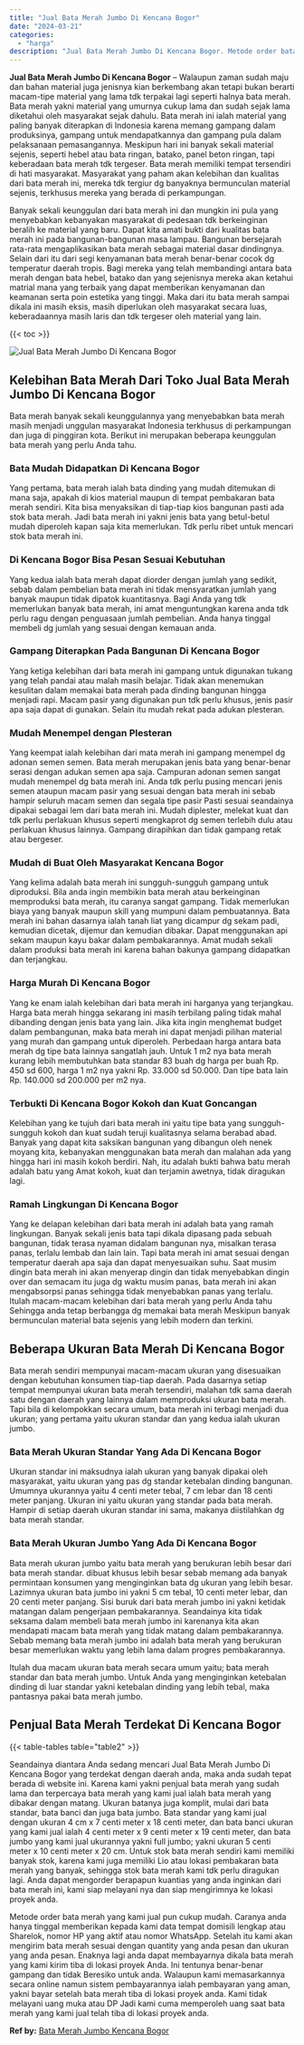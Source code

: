 ```yaml
---
title: "Jual Bata Merah Jumbo Di Kencana Bogor"
date: "2024-03-21"
categories: 
  - "harga"
description: "Jual Bata Merah Jumbo Di Kencana Bogor. Metode order bata merah yang kami jual pun cukup mudah. Caranya anda hanya tinggal memberikan kepada kami data tempat..."
---
```


**Jual Bata Merah Jumbo Di Kencana Bogor** – Walaupun zaman sudah maju dan bahan material juga jenisnya kian berkembang akan tetapi bukan berarti macam-tipe material yang lama tdk terpakai lagi seperti halnya bata merah. Bata merah yakni material yang umurnya cukup lama dan sudah sejak lama diketahui oleh masyarakat sejak dahulu. Bata merah ini ialah material yang paling banyak diterapkan di Indonesia karena memang gampang dalam produksinya, gampang untuk mendapatkannya dan gampang pula dalam pelaksanaan pemasangannya. Meskipun hari ini banyak sekali material sejenis, seperti hebel atau bata ringan, batako, panel beton ringan, tapi keberadaan bata merah tdk tergeser. Bata merah memiliki tempat tersendiri di hati masyarakat. Masyarakat yang paham akan kelebihan dan kualitas dari bata merah ini, mereka tdk tergiur dg banyaknya bermunculan material sejenis, terkhusus mereka yang berada di perkampungan.

Banyak sekali keunggulan dari bata merah ini dan mungkin ini pula yang menyebabkan kebanyakan masyarakat di pedesaan tdk berkeinginan beralih ke material yang baru. Dapat kita amati bukti dari kualitas bata merah ini pada bangunan-bangunan masa lampau. Bangunan bersejarah rata-rata mengaplikasikan bata merah sebagai material dasar dindingnya. Selain dari itu dari segi kenyamanan bata merah benar-benar cocok dg temperatur daerah tropis. Bagi mereka yang telah membandingi antara bata merah dengan bata hebel, batako dan yang sejenisnya mereka akan ketahui matrial mana yang terbaik yang dapat memberikan kenyamanan dan keamanan serta poin estetika yang tinggi. Maka dari itu bata merah sampai dikala ini masih eksis, masih diperlukan oleh masyarakat secara luas, keberadaannya masih laris dan tdk tergeser oleh material yang lain.

{{< toc >}}

![Jual Bata Merah Jumbo Di Kencana Bogor](/images/jual-bata-merah-24.png)

## Kelebihan Bata Merah Dari Toko Jual Bata Merah Jumbo Di Kencana Bogor

Bata merah banyak sekali keunggulannya yang menyebabkan bata merah masih menjadi unggulan masyarakat Indonesia terkhusus di perkampungan dan juga di pinggiran kota. Berikut ini merupakan beberapa keunggulan bata merah yang perlu Anda tahu.

### Bata Mudah Didapatkan Di Kencana Bogor

Yang pertama, bata merah ialah bata dinding yang mudah ditemukan di mana saja, apakah di kios material maupun di tempat pembakaran bata merah sendiri. Kita bisa menyaksikan di tiap-tiap kios bangunan pasti ada stok bata merah. Jadi bata merah ini yakni jenis bata yang betul-betul mudah diperoleh kapan saja kita memerlukan. Tdk perlu ribet untuk mencari stok bata merah ini.

### Di Kencana Bogor Bisa Pesan Sesuai Kebutuhan

Yang kedua ialah bata merah dapat diorder dengan jumlah yang sedikit, sebab dalam pembelian bata merah ini tidak mensyaratkan jumlah yang banyak maupun tidak dipatok kuantitasnya. Bagi Anda yang tdk memerlukan banyak bata merah, ini amat menguntungkan karena anda tdk perlu ragu dengan penguasaan jumlah pembelian. Anda hanya tinggal membeli dg jumlah yang sesuai dengan kemauan anda.

### Gampang Diterapkan Pada Bangunan Di Kencana Bogor

Yang ketiga kelebihan dari bata merah ini gampang untuk digunakan tukang yang telah pandai atau malah masih belajar. Tidak akan menemukan kesulitan dalam memakai bata merah pada dinding bangunan hingga menjadi rapi. Macam pasir yang digunakan pun tdk perlu khusus, jenis pasir apa saja dapat di gunakan. Selain itu mudah rekat pada adukan plesteran.

### Mudah Menempel dengan Plesteran

Yang keempat ialah kelebihan dari mata merah ini gampang menempel dg adonan semen semen. Bata merah merupakan jenis bata yang benar-benar serasi dengan adukan semen apa saja. Campuran adonan semen sangat mudah menempel dg bata merah ini. Anda tdk perlu pusing mencari jenis semen ataupun macam pasir yang sesuai dengan bata merah ini sebab hampir seluruh macam semen dan segala tipe pasir Pasti sesuai seandainya dipakai sebagai lem dari bata merah ini. Mudah diplester, melekat kuat dan tdk perlu perlakuan khusus seperti mengkaprot dg semen terlebih dulu atau perlakuan khusus lainnya. Gampang dirapihkan dan tidak gampang retak atau bergeser.

### Mudah di Buat Oleh Masyarakat Kencana Bogor

Yang kelima adalah bata merah ini sungguh-sungguh gampang untuk diproduksi. Bila anda ingin membikin bata merah atau berkeinginan memproduksi bata merah, itu caranya sangat gampang. Tidak memerlukan biaya yang banyak maupun skill yang mumpuni dalam pembuatannya. Bata merah ini bahan dasarnya ialah tanah liat yang dicampur dg sekam padi, kemudian dicetak, dijemur dan kemudian dibakar. Dapat menggunakan api sekam maupun kayu bakar dalam pembakarannya. Amat mudah sekali dalam produksi bata merah ini karena bahan bakunya gampang didapatkan dan terjangkau.

### Harga Murah Di Kencana Bogor

Yang ke enam ialah kelebihan dari bata merah ini harganya yang terjangkau. Harga bata merah hingga sekarang ini masih terbilang paling tidak mahal dibanding dengan jenis bata yang lain. Jika kita ingin menghemat budget dalam pembangunan, maka bata merah ini dapat menjadi pilihan material yang murah dan gampang untuk diperoleh. Perbedaan harga antara bata merah dg tipe bata lainnya sangatlah jauh. Untuk 1 m2 nya bata merah kurang lebih membutuhkan bata standar 83 buah dg harga per buah Rp. 450 sd 600, harga 1 m2 nya yakni Rp. 33.000 sd 50.000. Dan tipe bata lain Rp. 140.000 sd 200.000 per m2 nya.

### Terbukti Di Kencana Bogor Kokoh dan Kuat Goncangan

Kelebihan yang ke tujuh dari bata merah ini yaitu tipe bata yang sungguh-sungguh kokoh dan kuat sudah teruji kualitasnya selama berabad abad. Banyak yang dapat kita saksikan bangunan yang dibangun oleh nenek moyang kita, kebanyakan menggunakan bata merah dan malahan ada yang hingga hari ini masih kokoh berdiri. Nah, itu adalah bukti bahwa batu merah adalah batu yang Amat kokoh, kuat dan terjamin awetnya, tidak diragukan lagi.

### Ramah Lingkungan Di Kencana Bogor

Yang ke delapan kelebihan dari bata merah ini adalah bata yang ramah lingkungan. Banyak sekali jenis bata tapi dikala dipasang pada sebuah bangunan, tidak terasa nyaman didalam bangunan nya, misalkan terasa panas, terlalu lembab dan lain lain. Tapi bata merah ini amat sesuai dengan temperatur daerah apa saja dan dapat menyesuaikan suhu. Saat musim dingin bata merah ini akan menyerap dingin dan tidak menyebabkan dingin over dan semacam itu juga dg waktu musim panas, bata merah ini akan mengabsorpsi panas sehingga tidak menyebabkan panas yang terlalu. Itulah macam-macam kelebihan dari bata merah yang perlu Anda tahu Sehingga anda tetap berbangga dg memakai bata merah Meskipun banyak bermunculan material bata sejenis yang lebih modern dan terkini.

## Beberapa Ukuran Bata Merah Di Kencana Bogor

Bata merah sendiri mempunyai macam-macam ukuran yang disesuaikan dengan kebutuhan konsumen tiap-tiap daerah. Pada dasarnya setiap tempat mempunyai ukuran bata merah tersendiri, malahan tdk sama daerah satu dengan daerah yang lainnya dalam memproduksi ukuran bata merah. Tapi bila di kelompokkan secara umum, bata merah ini terbagi menjadi dua ukuran; yang pertama yaitu ukuran standar dan yang kedua ialah ukuran jumbo.

### Bata Merah Ukuran Standar Yang Ada Di Kencana Bogor

Ukuran standar ini maksudnya ialah ukuran yang banyak dipakai oleh masyarakat, yaitu ukuran yang pas dg standar ketebalan dinding bangunan. Umumnya ukurannya yaitu 4 centi meter tebal, 7 cm lebar dan 18 centi meter panjang. Ukuran ini yaitu ukuran yang standar pada bata merah. Hampir di setiap daerah ukuran standar ini sama, makanya diistilahkan dg bata merah standar.

### Bata Merah Ukuran Jumbo Yang Ada Di Kencana Bogor

Bata merah ukuran jumbo yaitu bata merah yang berukuran lebih besar dari bata merah standar. dibuat khusus lebih besar sebab memang ada banyak permintaan konsumen yang menginginkan bata dg ukuran yang lebih besar. Lazimnya ukuran bata jumbo ini yakni 5 cm tebal, 10 centi meter lebar, dan 20 centi meter panjang. Sisi buruk dari bata merah jumbo ini yakni ketidak matangan dalam pengerjaan pembakarannya. Seandainya kita tidak seksama dalam membeli bata merah jumbo ini karenanya kita akan mendapati macam bata merah yang tidak matang dalam pembakarannya. Sebab memang bata merah jumbo ini adalah bata merah yang berukuran besar memerlukan waktu yang lebih lama dalam progres pembakarannya.

Itulah dua macam ukuran bata merah secara umum yaitu; bata merah standar dan bata merah jumbo. Untuk Anda yang menginginkan ketebalan dinding di luar standar yakni ketebalan dinding yang lebih tebal, maka pantasnya pakai bata merah jumbo.

## Penjual Bata Merah Terdekat Di Kencana Bogor

{{< table-tables table="table2" >}}

Seandainya diantara Anda sedang mencari Jual Bata Merah Jumbo Di Kencana Bogor yang terdekat dengan daerah anda, maka anda sudah tepat berada di website ini. Karena kami yakni penjual bata merah yang sudah lama dan terpercaya bata merah yang kami jual ialah bata merah yang dibakar dengan matang. Ukuran batanya juga komplit, mulai dari bata standar, bata banci dan juga bata jumbo. Bata standar yang kami jual dengan ukuran 4 cm x 7 centi meter x 18 centi meter, dan bata banci ukuran yang kami jual ialah 4 centi meter x 9 centi meter x 19 centi meter, dan bata jumbo yang kami jual ukurannya yakni full jumbo; yakni ukuran 5 centi meter x 10 centi meter x 20 cm. Untuk stok bata merah sendiri kami memiliki banyak stok, karena kami juga memiliki Lio atau lokasi pembakaran bata merah yang banyak, sehingga stok bata merah kami tdk perlu diragukan lagi. Anda dapat mengorder berapapun kuantias yang anda inginkan dari bata merah ini, kami siap melayani nya dan siap mengirimnya ke lokasi proyek anda.

Metode order bata merah yang kami jual pun cukup mudah. Caranya anda hanya tinggal memberikan kepada kami data tempat domisili lengkap atau Sharelok, nomor HP yang aktif atau nomor WhatsApp. Setelah itu kami akan mengirim bata merah sesuai dengan quantity yang anda pesan dan ukuran yang anda pesan. Enaknya lagi anda dapat membayarnya dikala bata merah yang kami kirim tiba di lokasi proyek Anda. Ini tentunya benar-benar gampang dan tidak Beresiko untuk anda. Walaupun kami memasarkannya secara online namun sistem pembayarannya ialah pembayaran yang aman, yakni bayar setelah bata merah tiba di lokasi proyek anda. Kami tidak melayani uang muka atau DP Jadi kami cuma memperoleh uang saat bata merah yang kami jual telah tiba di lokasi proyek anda.

**Ref by:** [Bata Merah Jumbo Kencana Bogor](https://id.wikipedia.org/wiki/Bata)
